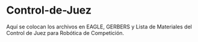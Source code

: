 # Control-de-Juez
Aquí se colocan los archivos en EAGLE, GERBERS y Lista de Materiales del Control de Juez para Robótica de Competición.
